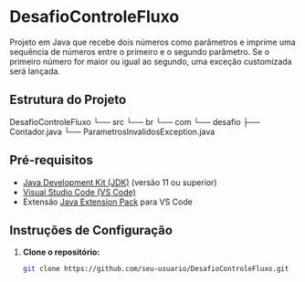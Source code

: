 # DesafioControleFluxo

Projeto em Java que recebe dois números como parâmetros e imprime uma sequência de números entre o primeiro e o segundo parâmetro. Se o primeiro número for maior ou igual ao segundo, uma exceção customizada será lançada.

## Estrutura do Projeto

DesafioControleFluxo
└── src
└── br
└── com
└── desafio
├── Contador.java
└── ParametrosInvalidosException.java


## Pré-requisitos

- [Java Development Kit (JDK)](https://www.oracle.com/java/technologies/javase-jdk11-downloads.html) (versão 11 ou superior)
- [Visual Studio Code (VS Code)](https://code.visualstudio.com/)
- Extensão [Java Extension Pack](https://marketplace.visualstudio.com/items?itemName=vscjava.vscode-java-pack) para VS Code

## Instruções de Configuração

1. **Clone o repositório:**

   ```sh
   git clone https://github.com/seu-usuario/DesafioControleFluxo.git
